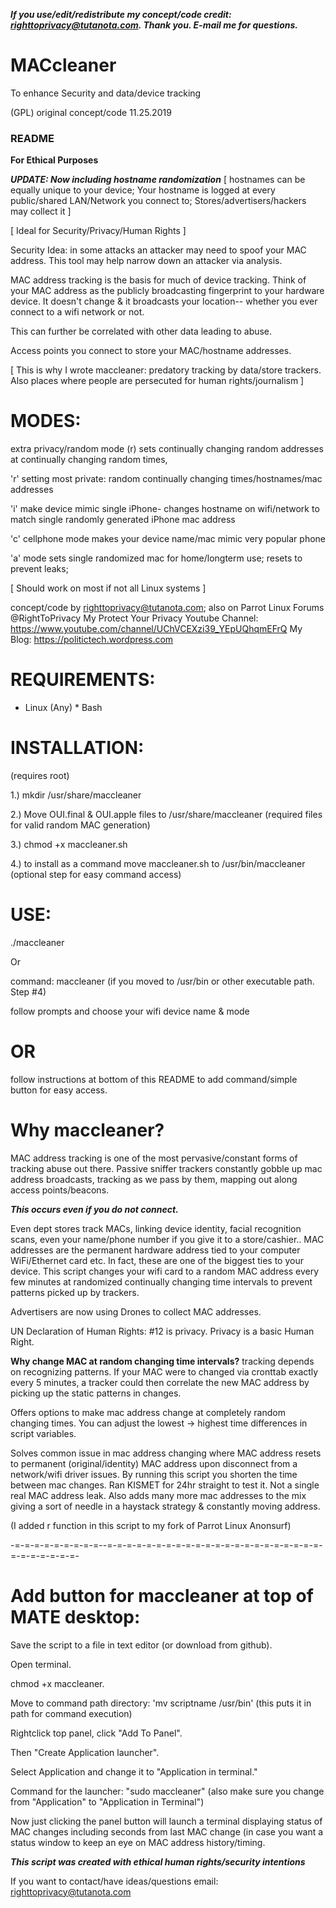 ***If you use/edit/redistribute my concept/code credit:
righttoprivacy@tutanota.com. Thank you. E-mail me for questions.*** 

# MACcleaner

To enhance Security 
and data/device tracking

(GPL) original concept/code 11.25.2019

### README ###

**For Ethical Purposes**

***UPDATE: Now including hostname randomization***
[ hostnames can be equally unique to your device; 
Your hostname is logged at every public/shared LAN/Network 
you connect to; Stores/advertisers/hackers may collect it ]

[ Ideal for Security/Privacy/Human Rights ] 

Security Idea: in some attacks an attacker may need to spoof your
MAC address. This tool may help narrow down an attacker via analysis.

MAC address tracking is the basis for much of device tracking.
Think of your MAC address as the publicly broadcasting fingerprint to your 
hardware device. It doesn't change & it broadcasts your location-- whether 
you ever connect to a wifi network or not.

This can further be correlated with other data leading to abuse.

Access points you connect to store your MAC/hostname addresses.

[ This is why I wrote maccleaner: predatory tracking by data/store trackers. Also
places where people are persecuted for human rights/journalism ]

# MODES:

 extra privacy/random mode (r) sets continually changing 
 random addresses at continually changing random times,
 
 'r' setting most private: random continually changing times/hostnames/mac addresses
 
 'i' make device mimic single iPhone- changes hostname on wifi/network to match single randomly generated iPhone mac address
 
 'c' cellphone mode makes your device name/mac mimic very popular phone
 
 'a' mode sets single randomized mac for home/longterm use; resets to prevent leaks;
 
  [ Should work on most if not all Linux systems ]

concept/code by righttoprivacy@tutanota.com; also on Parrot Linux Forums @RightToPrivacy
My Protect Your Privacy Youtube Channel: https://www.youtube.com/channel/UChVCEXzi39_YEpUQhqmEFrQ
My Blog: https://politictech.wordpress.com
 
# REQUIREMENTS:

* Linux (Any) * Bash

# INSTALLATION: 
(requires root)

1.) mkdir /usr/share/maccleaner

2.) Move OUI.final & OUI.apple files to /usr/share/maccleaner (required files for valid random MAC generation)

3.) chmod +x maccleaner.sh

4.) to install as a command move maccleaner.sh to /usr/bin/maccleaner (optional step for easy command access)

# USE:

./maccleaner

Or

command: maccleaner (if you moved to /usr/bin or other executable path. Step #4)

follow prompts and choose your wifi device name & mode

# OR

follow instructions at bottom of this README to add command/simple 
button for easy access.

# Why maccleaner?

MAC address tracking is one of the most pervasive/constant forms 
of tracking abuse out there. Passive sniffer trackers constantly
gobble up mac address broadcasts, tracking as we pass 
by them, mapping out along access points/beacons.  

***This occurs even if you do not connect.***

Even dept stores track MACs, linking device identity, facial recognition
scans, even your name/phone number if you give it to a store/cashier.. 
MAC addresses are the permanent hardware address tied to your computer 
WiFi/Ethernet card etc. In fact, these are one of the biggest ties to your 
device. This script changes your wifi card to a random 
MAC address every few minutes at randomized continually changing time 
intervals to prevent patterns picked up by trackers. 

Advertisers are now using Drones to collect MAC addresses.

UN Declaration of Human Rights: #12 is privacy. Privacy is a basic
Human Right.

**Why change MAC at random changing time intervals?** tracking depends 
on recognizing patterns. If your MAC were to changed via cronttab exactly 
every 5 minutes, a tracker could then correlate the new MAC address by 
picking up the static patterns in changes.

Offers options to make mac address change at completely random 
changing times. You can adjust the lowest -> highest time differences in script variables.

Solves common issue in mac address changing where MAC address resets to permanent
(original/identity) MAC address upon disconnect from a network/wifi driver
issues. By running this script you shorten the time between mac changes. Ran
KISMET for 24hr straight to test it. Not a single real MAC address leak. Also
adds many more mac addresses to the mix giving a sort of needle in a haystack 
strategy & constantly moving address.

(I added r function in this script to my fork of Parrot Linux Anonsurf)

-=-=-=-=-=-=-=-=-=--=-=-=-=-=-=-=-=-=-=-=-=-=-=-=-=-=-=-=-=-=-=-=-=-=-=-=-=-=-

# Add button for maccleaner at top of MATE desktop:

Save the script to a file in text editor (or download from github).

Open terminal.

chmod +x maccleaner. 

Move to command path directory:
'mv scriptname /usr/bin' (this puts it in path for command execution)

Rightclick top panel, click "Add To Panel". 

Then "Create Application launcher". 

Select Application and change it to "Application in terminal." 

Command for the launcher: "sudo maccleaner" (also make sure you change from 
"Application" to "Application in Terminal")

Now just clicking the panel button will launch a terminal displaying status
of MAC changes including seconds from last MAC change (in case
you want a status window to keep an eye on MAC address history/timing.

***This script was created with ethical human rights/security intentions*** 

If you want to contact/have ideas/questions email: righttoprivacy@tutanota.com


